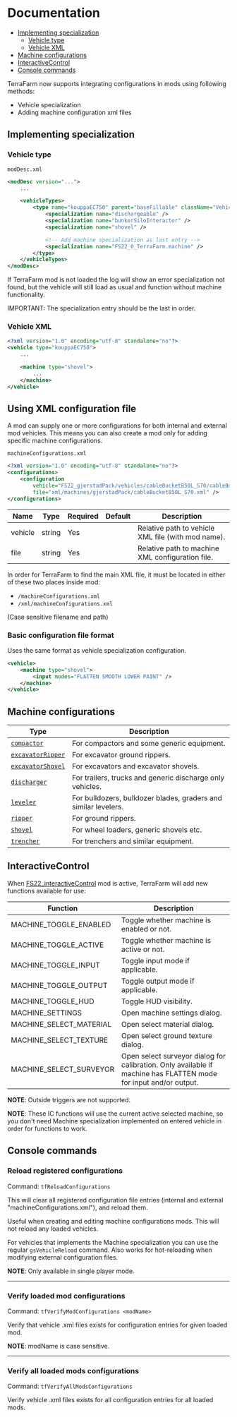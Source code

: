 # Documentation

- [Implementing specialization](#implementing-specialization)
  - [Vehicle type](#vehicle-type)
  - [Vehicle XML](#vehicle-xml)
- [Machine configurations](#machine-configurations)
- [InteractiveControl](#interactivecontrol)
- [Console commands](#console-commands)

TerraFarm now supports integrating configurations in mods using following methods:
- Vehicle specialization
- Adding machine configuration xml files

## Implementing specialization

### Vehicle type

``modDesc.xml``

```xml
<modDesc version="...">
    ...

    <vehicleTypes>
        <type name="kouppaEC750" parent="baseFillable" className="Vehicle" filename="$dataS/scripts/vehicles/Vehicle.lua">
            <specialization name="dischargeable" />
            <specialization name="bunkerSiloInteractor" />
            <specialization name="shovel" />

            <!-- Add machine specialization as last entry -->
            <specialization name="FS22_0_TerraFarm.machine" />
        </type>
    </vehicleTypes>
</modDesc>
```

If TerraFarm mod is not loaded the log will show an error specialization not found, but the vehicle will still load as usual and function without machine functionality.

IMPORTANT: The specialization entry should be the last in order.

### Vehicle XML

```xml
<?xml version="1.0" encoding="utf-8" standalone="no"?>
<vehicle type="kouppaEC750">
    ...

    <machine type="shovel">
        ...
    </machine>
</vehicle>
```

## Using XML configuration file

A mod can supply one or more configurations for both internal and external mod vehicles.
This means you can also create a mod only for adding specific machine configurations.

``machineConfigurations.xml``
```xml
<?xml version="1.0" encoding="utf-8" standalone="no"?>
<configurations>
    <configuration
        vehicle="FS22_gjerstadPack/vehicles/cableBucket850L_S70/cableBucket850L_S70.xml"
        file="xml/machines/gjerstadPack/cableBucket850L_S70.xml" />
</configurations>
```

| Name | Type | Required | Default | Description |
|------|------|----------|---------|-------------|
| vehicle | string | Yes | | Relative path to vehicle XML file (with mod name). |
| file | string | Yes | | Relative path to machine XML configuration file. |

In order for TerraFarm to find the main XML file, it must be located in either of these two places inside mod:
- ``/machineConfigurations.xml``
- ``/xml/machineConfigurations.xml``

(Case sensitive filename and path)

### Basic configuration file format

Uses the same format as vehicle specialization configuration.

```xml
<vehicle>
    <machine type="shovel">
        <input modes="FLATTEN SMOOTH LOWER PAINT" />
    </machine>
</vehicle>
```

## Machine configurations

| Type | Description |
|------|-------------|
| [```compactor```](./MACHINE_COMPACTOR.md) | For compactors and some generic equipment. |
| [```excavatorRipper```](./MACHINE_EXCAVATOR_RIPPER.md) | For excavator ground rippers. |
| [```excavatorShovel```](./MACHINE_EXCAVATOR_SHOVEL.md) | For excavators and excavator shovels. |
| [```discharger```](./MACHINE_DISCHARGER.md) | For trailers, trucks and generic discharge only vehicles. |
| [```leveler```](./MACHINE_LEVELER.md) | For bulldozers, bulldozer blades, graders and similar levelers. |
| [```ripper```](./MACHINE_RIPPER.md) | For ground rippers. |
| [```shovel``` ](./MACHINE_SHOVEL.md) | For wheel loaders, generic shovels etc. |
| [```trencher```](./MACHINE_TRENCHER.md) | For trenchers and similar equipment. |

## InteractiveControl

When [FS22_interactiveControl](https://www.farming-simulator.com/mod.php?mod_id=259051) mod is active, TerraFarm will add new functions available for use:

| Function | Description |
|----------|-------------|
| MACHINE_TOGGLE_ENABLED | Toggle whether machine is enabled or not. |
| MACHINE_TOGGLE_ACTIVE | Toggle whether machine is active or not. |
| MACHINE_TOGGLE_INPUT | Toggle input mode if applicable. |
| MACHINE_TOGGLE_OUTPUT | Toggle output mode if applicable. |
| MACHINE_TOGGLE_HUD | Toggle HUD visibility. |
| MACHINE_SETTINGS | Open machine settings dialog. |
| MACHINE_SELECT_MATERIAL | Open select material dialog. |
| MACHINE_SELECT_TEXTURE | Open select ground texture dialog. |
| MACHINE_SELECT_SURVEYOR | Open select surveyor dialog for calibration. Only available if machine has FLATTEN mode for input and/or output. |

**NOTE**: Outside triggers are not supported.

**NOTE**: These IC functions will use the current active selected machine, so you don't need Machine specialization implemented on entered vehicle in order for functions to work.

## Console commands

### Reload registered configurations

Command: ```tfReloadConfigurations```

This will clear all registered configuration file entries (internal and external "machineConfigurations.xml"), and reload them.

Useful when creating and editing machine configurations mods. This will not reload any loaded vehicles.

For vehicles that implements the Machine specialization you can use the regular ```gsVehicleReload``` command. Also works for hot-reloading when modifying external configuration files.

**NOTE**: Only available in single player mode.

---

### Verify loaded mod configurations
Command: ```tfVerifyModConfigurations <modName>```

Verify that vehicle .xml files exists for configuration entries for given loaded mod.

**NOTE**: modName is case sensitive.

---

### Verify all loaded mods configurations

Command: ```tfVerifyAllModsConfigurations```

Verify vehicle .xml files exists for all configuration entries for all loaded mods.